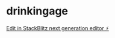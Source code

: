 # drinkingage

[Edit in StackBlitz next generation editor ⚡️](https://stackblitz.com/~/github.com/wanderson03/drinkingage)